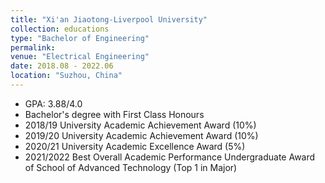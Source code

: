 ```yaml
---
title: "Xi'an Jiaotong-Liverpool University"
collection: educations
type: "Bachelor of Engineering"
permalink:
venue: "Electrical Engineering"
date: 2018.08 - 2022.06
location: "Suzhou, China"
---
```


- GPA: 3.88/4.0
- Bachelor's degree with First Class Honours
- 2018/19 University Academic Achievement Award (10%)
- 2019/20 University Academic Achievement Award (10%)
- 2020/21 University Academic Excellence Award (5%)
- 2021/2022 Best Overall Academic Performance Undergraduate Award of School of Advanced Technology (Top 1 in Major)
